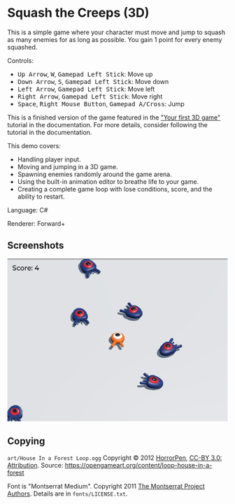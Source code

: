 # Squash the Creeps (3D)

This is a simple game where your character must move
and jump to squash as many enemies for as long as possible.
You gain 1 point for every enemy squashed.

Controls:

- <kbd>Up Arrow</kbd>, <kbd>W</kbd>, <kbd>Gamepad Left Stick</kbd>: Move up
- <kbd>Down Arrow</kbd>, <kbd>S</kbd>, <kbd>Gamepad Left Stick</kbd>: Move down
- <kbd>Left Arrow</kbd>, <kbd>Gamepad Left Stick</kbd>: Move left
- <kbd>Right Arrow</kbd>, <kbd>Gamepad Left Stick</kbd>: Move right
- <kbd>Space</kbd>, <kbd>Right Mouse Button</kbd>, <kbd>Gamepad A/Cross</kbd>: Jump

This is a finished version of the game featured in the
["Your first 3D game"](https://docs.godotengine.org/en/latest/getting_started/first_3d_game/index.html)
tutorial in the documentation. For more details,
consider following the tutorial in the documentation.

This demo covers:

- Handling player input.
- Moving and jumping in a 3D game.
- Spawning enemies randomly around the game arena.
- Using the built-in animation editor to breathe life to your game.
- Creating a complete game loop with lose conditions, score, and the ability to restart.

Language: C#

Renderer: Forward+

## Screenshots

![Screenshot](screenshots/squash_the_creeps.webp)

## Copying

`art/House In a Forest Loop.ogg` Copyright &copy; 2012 [HorrorPen](https://opengameart.org/users/horrorpen), [CC-BY 3.0: Attribution](http://creativecommons.org/licenses/by/3.0/). Source: https://opengameart.org/content/loop-house-in-a-forest

Font is "Montserrat Medium". Copyright 2011 [The Montserrat Project Authors](https://github.com/JulietaUla/Montserrat). Details are in `fonts/LICENSE.txt`.
